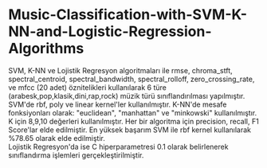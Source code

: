 # Music-Classification-with-SVM-K-NN-and-Logistic-Regression-Algorithms
SVM, K-NN ve Lojistik Regresyon algoritmaları ile rmse, chroma_stft, spectral_centroid, spectral_bandwidth, spectral_rolloff, zero_crossing_rate, ve mfcc (20 adet) öznitelikleri kullanılarak 6 türe (arabesk,pop,klasik,dini,rap,rock) müzik türü sınıflandırılması yapılmıştır. 
SVM'de rbf, poly ve linear kernel'ler kullanılmıştır.
K-NN'de mesafe fonksiyonları olarak: "euclidean", "manhattan" ve "minkowski" kullanılmıştır. K için 8,9,10 değerleri kullanılmıştır.
Her bir algoritma için precision, recall, F1 Score'lar elde edilmiştir.
En yüksek başarım SVM ile rbf kernel kullanılarak %78.65 olarak elde edilmiştir.  
Lojistik Regresyon'da ise C hiperparametresi 0.1 olarak belirlenerek sınıflandırma işlemleri gerçekleştirilmiştir. 
